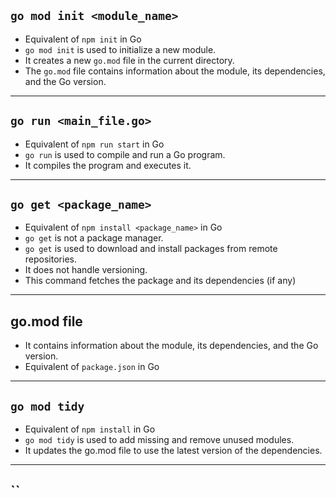 ## `go mod init <module_name>`
-  Equivalent of `npm init` in Go
- `go mod init` is used to initialize a new module.
- It creates a new `go.mod` file in the current directory.
- The `go.mod` file contains information about the module, its dependencies, and the Go version.
---
## `go run <main_file.go>`
-  Equivalent of `npm run start` in Go
- `go run` is used to compile and run a Go program.
- It compiles the program and executes it.
---
## `go get <package_name>`
- Equivalent of `npm install <package_name>` in Go
- `go get` is not a package manager.
- `go get` is used to download and install packages from remote repositories.
- It does not handle versioning.
- This command fetches the package and its dependencies (if any)
---
## go.mod file
- It contains information about the module, its dependencies, and the Go version.
- Equivalent of `package.json` in Go
---
## `go mod tidy`
- Equivalent of `npm install` in Go
- `go mod tidy` is used to add missing and remove unused modules.
- It updates the go.mod file to use the latest version of the dependencies.
---
## ``